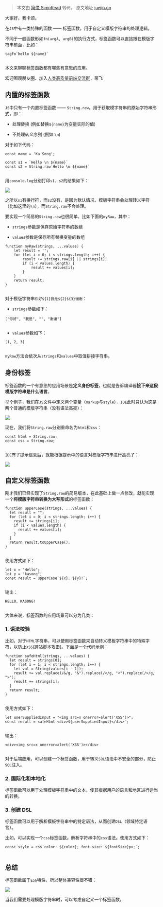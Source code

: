 > 本文由 [简悦 SimpRead](http://ksria.com/simpread/) 转码， 原文地址 [juejin.cn](https://juejin.cn/post/7272714715020869686)

大家好，我卡颂。

在`JS`中有一类特殊的函数 —— 标签函数，用于自定义模版字符串的处理逻辑。

不同于一般函数形如`fn(argA, argB)`的执行方式，标签函数可以直接跟在模版字符串前面，比如：

```
tagFn`hello ${name}`


```

本文来聊聊标签函数都有哪些有意思的应用。

欢迎围观朋友圈、加入[人类高质量前端交流群](https://juejin.cn/user/1943592291009511/pins "https://juejin.cn/user/1943592291009511/pins")，带飞

内置的标签函数
-------

`JS`中只有一个内置标签函数 —— `String.raw`，用于获取模字符串的原始字符串形式，即：

*   处理替换 (例如替换`${name}`为变量实际的值)
    
*   不处理转义序列 (例如 `\n`)
    

对于如下代码：

```
const name = 'Ka Song';

const s1 = `Hello \n ${name}`
const s2 = String.raw`Hello \n ${name}`


```

用`console.log`分别打印`s1`、`s2`的结果如下：

![](https://p3-juejin.byteimg.com/tos-cn-i-k3u1fbpfcp/6f7bab51cc63488b94db59a5641d5c65~tplv-k3u1fbpfcp-zoom-in-crop-mark:1512:0:0:0.awebp#?w=1306&h=410&s=57347&e=png&b=fefefe)

之所以`s1`有换行符，而`s2`没有，是因为默认情况，模版字符串会处理转义字符（比如这里的`\n`），而`String.raw`不会处理。

要实现一个简易的`String.raw`也很简单，比如下面的`myRaw`，其中：

*   `strings`参数是保存原始字符串的数组
    
*   `values`参数是保存所有替换变量的数组
    

```
function myRaw(strings, ...values) {
    let result = '';
    for (let i = 0; i < strings.length; i++) {
        result += strings.raw[i] || strings[i];
        if (i < values.length) {
            result += values[i];
        }
    }
    return result;
}


```

对于模版字符串`你好${1}我是${2}${3}谢谢`：

*   `strings`参数如下：

```
["你好", "我是", "", "谢谢"]


```

*   `values`参数如下：

```
[1, 2, 3]


```

`myRaw`方法会依次从`strings`和`values`中取值拼接字符串。

身份标签
----

标签函数的一个有意思的应用场景是**定义身份标签**，也就是告诉编译器**接下来这段模版字符串是什么语言**。

举个例子，我们在`JS`文件中定义两个变量（`markup`与`style`），`IDE`此时只认为这是两个普通的模版字符串（没有语法高亮）：

![](https://p3-juejin.byteimg.com/tos-cn-i-k3u1fbpfcp/b06bc1f665484768b259afb4f065671b~tplv-k3u1fbpfcp-zoom-in-crop-mark:1512:0:0:0.awebp#?w=1382&h=674&s=326380&e=png&b=181c21)

现在，我们将`String.raw`分别重命名为`html`和`css`：

```
const html = String.raw;
const css = String.raw;


```

`IDE`有了提示信息后，就能根据提示中的语言对模版字符串进行高亮了：

![](https://p3-juejin.byteimg.com/tos-cn-i-k3u1fbpfcp/3a3b4568e972443ea48cddc03b226050~tplv-k3u1fbpfcp-zoom-in-crop-mark:1512:0:0:0.awebp#?w=1118&h=732&s=471304&e=png&b=181c21)

自定义标签函数
-------

刚才我们已经实现了`String.raw`的简易版本，在此基础上做一点修改，就能实现一个**将模版字符串转换为大写形式**的标签函数：

```
function upperCase(strings, ...values) {
  let result = "";
  for (let i = 0; i < strings.length; i++) {
    result += strings[i];
    if (i < values.length) {
      result += values[i];
    }
  }
  return result.toUpperCase();
}


```

使用方式如下：

```
let x = "Hello";
let y = "kasong";
const result = upperCase`${x}, ${y}!`; 


```

输出：

```
HELLO, KASONG!


```

大体来说，标签函数的应用场景可以分为几类：

### 1. 语法校验

比如，对于`HTML`字符串，可以使用标签函数来自动转义模板字符串中的特殊字符，以防止`XSS`(跨站脚本攻击)。下面是一个代码示例：

```
function safeHtml(strings, ...values) {
  let result = strings[0];
  for (let i = 1; i < strings.length; i++) {
    let val = String(values[i - 1]);
    result += val.replace(/&/g, "&").replace(/</g, "<").replace(/>/g, ">");
    result += strings[i];
  }
  return result;
}


```

使用方式如下：

```
let userSuppliedInput = "<img src=x onerror=alert('XSS')>";
const result = safeHtml`<div>${userSuppliedInput}</div>`;


```

输出：

```
<div><img src=x onerror=alert('XSS')></div>


```

对于后端应用，可以创建一个标签函数，用于转义`SQL`语法中不安全的部分，防止`SQL`注入。

### 2. 国际化和本地化

标签函数可以用于处理模板字符串中的文本，使其根据用户的语言和地区进行适当的转换。

### 3. 创建 DSL

标签函数可以用于解析模板字符串中的特定语法，从而创建`DSL`（领域特定语言）。

比如，可以实现一个`css`标签函数，解析字符串中的`css`语法。使用方式如下：

```
const style = css`color: ${color}; font-size: ${fontSize}px;`;


```

总结
--

标签函数属于`ES6`特性，所以整体兼容性很不错：

![](https://p3-juejin.byteimg.com/tos-cn-i-k3u1fbpfcp/440c59a97a5c4049adb961c1bae0dbf0~tplv-k3u1fbpfcp-zoom-in-crop-mark:1512:0:0:0.awebp#?w=1564&h=792&s=115544&e=png&b=fdfdfd)

当我们需要处理模版字符串时，可以考虑自定义一个标签函数。